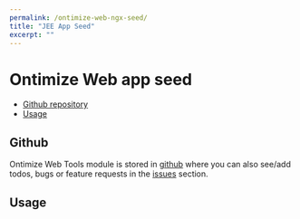 ```yaml
---
permalink: /ontimize-web-ngx-seed/
title: "JEE App Seed"
excerpt: ""
---
```


# Ontimize Web app seed

* [Github repository](#github)
* [Usage](#usage)

## Github
Ontimize Web Tools module is stored in [github](https://github.com/OntimizeWeb/ontimize-web-ngx-seed) where you can also see/add todos, bugs or feature requests in the [issues](https://github.com/OntimizeWeb/ontimize-web-ngx-seed/issues) section.


## Usage

